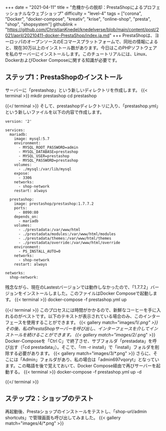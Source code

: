 +++
date = "2021-04-11"
title = "危機からの脱却：PrestaShopによるプロフェッショナルなウェブショップ"
difficulty = "level-4"
tags = ["corona", "Docker", "docker-compose", "kreativ", "krise", "online-shop", "presta", "shop", "shopsystem"]
githublink = "https://github.com/ChristianKnedel/knedelverse/blob/main/content/post/2021/april/20210411-docker-PrestaShop/index.ja.md"
+++
PrestaShopは、ヨーロッパのオープンソースのEコマースプラットフォームで、同社の情報によると、現在30万以上のインストール数があります。今日はこのPHPソフトウェアを私のサーバーにインストールします。このチュートリアルには、Linux、DockerおよびDocker Composeに関する知識が必要です。
## ステップ1：PrestaShopのインストール
サーバーに「prestashop」という新しいディレクトリを作成します。
{{< terminal >}}
mkdir prestashop
cd prestashop

{{</ terminal >}}
そして、prestashopディレクトリに入り、「prestashop.yml」という新しいファイルを以下の内容で作成します。
```
version: '2'

services:
  mariadb:
    image: mysql:5.7
    environment:
      - MYSQL_ROOT_PASSWORD=admin
      - MYSQL_DATABASE=prestashop
      - MYSQL_USER=prestashop
      - MYSQL_PASSWORD=prestashop
    volumes:
      - ./mysql:/var/lib/mysql
    expose:
      - 3306
    networks:
      - shop-network
    restart: always

  prestashop:
    image: prestashop/prestashop:1.7.7.2
    ports:
      - 8090:80
    depends_on:
      - mariadb
    volumes:
      - ./prestadata:/var/www/html
      - ./prestadata/modules:/var/www/html/modules
      - ./prestadata/themes:/var/www/html/themes
      - ./prestadata/override:/var/www/html/override
    environment:
      - PS_INSTALL_AUTO=0
    networks:
      - shop-network
    restart: always

networks:
  shop-network:

```
残念ながら、現在のLastestバージョンでは動作しなかったので、「1.7.7.2」バージョンをインストールしました。このファイルはDocker Composeで起動します。
{{< terminal >}}
docker-compose -f prestashop.yml up

{{</ terminal >}}
このプロセスには時間がかかるので、新鮮なコーヒーを手に入れるのがベストです。以下のテキストが表示されている場合のみ、このインターフェースを使用することができます。
{{< gallery match="images/1/*.png" >}}
その後、私のPrestaShopサーバーを呼び出し、インターフェースを介してインストールを続けることができます。
{{< gallery match="images/2/*.png" >}}
Docker-Composeを「Ctrl C」で終了させ、サブフォルダ「prestadata」を呼び出す（「cd prestadata」）。そこで、「rm -r install」で「install」フォルダを削除する必要があります。
{{< gallery match="images/3/*.png" >}}
さらに、そこには「Admin」フォルダがあり、私の場合は「admin697vqoryt」となっています。この略語を後で覚えておいて、Docker Compose経由で再びサーバーを起動する。
{{< terminal >}}
docker-compose -f prestashop.yml up -d

{{</ terminal >}}

## ステップ2：ショップのテスト
再起動後、Prestaショップのインストールをテストし、「shop-url/admin shortcuts」で管理画面も呼び出してみました。
{{< gallery match="images/4/*.png" >}}